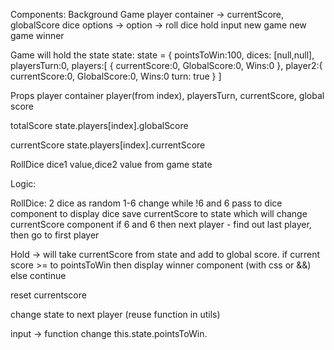 Components:
Background
Game
player container -> currentScore, globalScore
dice
options -> option -> roll dice hold input new game new game
winner

Game will hold the state
state:
state = {
pointsToWin:100,
dices: [null,null],
playersTurn:0,
players:[
{
currentScore:0,
GlobalScore:0,
Wins:0
},
player2:{
currentScore:0,
GlobalScore:0,
Wins:0
turn: true
}
]

Props
player container
player(from index), playersTurn, currentScore, global score

totalScore
state.players[index].globalScore

currentScore
state.players[index].currentScore

RollDice
dice1 value,dice2 value from game state

Logic:

RollDice: 2 dice as random 1-6 change
while !6 and 6
pass to dice component to display dice
save currentScore to state which will change currentScore component
if 6 and 6
then next player - find out last player, then go to first player

Hold -> will take currentScore from state and add to global score.
if current score >= to pointsToWin then display winner component (with css or &&)
else continue

reset currentscore

change state to next player (reuse function in utils)

input -> function change this.state.pointsToWin.
